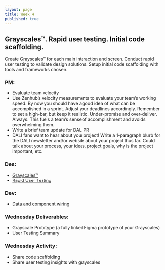 ```yaml
---
layout: page
title: Week 4
published: true
---
```



## Grayscales™. Rapid user testing. Initial code scaffolding.

Create Grayscales™ for each main interaction and screen. Conduct rapid user testing to validate design solutions. Setup initial code scaffolding with tools and frameworks chosen.

### PM:
*   Evaluate team velocity
  * Use Zenhub’s velocity measurements to evaluate your team’s working speed. By now you should have a good idea of what can be accomplished in a sprint. Adjust your deadlines accordingly. Remember to set a high-bar, but keep it realistic. Under-promise and over-deliver. Always. This fuels a team’s sense of accomplishment and avoids overwhelming them.
*   Write a brief team update for DALI PR
  * DALI fans want to hear about your project! Write a 1-paragraph blurb for the DALI newsletter and/or website about your project thus far. Could talk about your process, your ideas, project goals, why is the project important, etc.


### Des:
*   [Grayscales™](grayscales.md)
*   [Rapid User Testing](rapid-user-testing.md)


### Dev:
*   [Data and component wiring](data-and-component-wiring.md)


### Wednesday Deliverables:
  * Grayscale Prototype (a fully linked Figma prototype of your Grayscales)
  * User Testing Summary


### Wednesday Activity:
  * Share code scaffolding
  * Share user testing insights with grayscales
